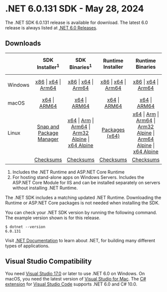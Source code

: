 # .NET 6.0.131 SDK - May 28, 2024

The .NET SDK 6.0.131 release is available for download. The latest 6.0 release is always listed at [.NET 6.0 Releases](../README.md).

## Downloads

|           | SDK Installer<sup>1</sup>                        | SDK Binaries<sup>1</sup>                 | Runtime Installer                                        | Runtime Binaries                                 | ASP.NET Core Runtime           |Windows Desktop Runtime          |
| --------- | :------------------------------------------:     | :----------------------:                 | :---------------------------:                            | :-------------------------:                      | :-----------------:            | :-----------------:            |
| Windows   | [x86][dotnet-sdk-win-x86.exe] \| [x64][dotnet-sdk-win-x64.exe] \| [Arm64][dotnet-sdk-win-arm64.exe] | [x86][dotnet-sdk-win-x86.zip] \| [x64][dotnet-sdk-win-x64.zip] \|  [Arm64][dotnet-sdk-win-arm64.zip] | [x86][dotnet-runtime-win-x86.exe] \| [x64][dotnet-runtime-win-x64.exe] \| [Arm64][dotnet-runtime-win-arm64.exe] | [x86][dotnet-runtime-win-x86.zip] \| [x64][dotnet-runtime-win-x64.zip] \| [Arm64][dotnet-runtime-win-arm64.zip] | [x86][aspnetcore-runtime-win-x86.exe] \| [x64][aspnetcore-runtime-win-x64.exe] \|<br/> [Hosting Bundle][dotnet-hosting-win.exe]<sup>2</sup> | [x86][windowsdesktop-runtime-win-x86.exe] \| [x64][windowsdesktop-runtime-win-x64.exe] \| [Arm64][windowsdesktop-runtime-win-arm64.exe] |
| macOS     | [x64][dotnet-sdk-osx-x64.pkg] \| [ARM64][dotnet-sdk-osx-arm64.pkg] | [x64][dotnet-sdk-osx-x64.tar.gz] \| [ARM64][dotnet-sdk-osx-arm64.tar.gz]  | [x64][dotnet-runtime-osx-x64.pkg] \| [ARM64][dotnet-runtime-osx-arm64.pkg] | [x64][dotnet-runtime-osx-x64.tar.gz] \| [ARM64][dotnet-runtime-osx-arm64.tar.gz]| [x64][aspnetcore-runtime-osx-x64.tar.gz] \| [ARM64][aspnetcore-runtime-osx-arm64.tar.gz] | - |<sup>1</sup>
| Linux     |  [Snap and Package Manager](../install-linux.md)  | [x64][dotnet-sdk-linux-x64.tar.gz] \| [Arm][dotnet-sdk-linux-arm.tar.gz]  \| [Arm64][dotnet-sdk-linux-arm64.tar.gz] \| [Arm32 Alpine][dotnet-sdk-linux-musl-arm.tar.gz]  \| [x64 Alpine][dotnet-sdk-linux-musl-x64.tar.gz] | [Packages (x64)][linux-packages] | [x64][dotnet-runtime-linux-x64.tar.gz] \| [Arm][dotnet-runtime-linux-arm.tar.gz] \| [Arm64][dotnet-runtime-linux-arm64.tar.gz] \| [Arm32 Alpine][dotnet-runtime-linux-musl-arm.tar.gz] \| [Arm64 Alpine][dotnet-runtime-linux-musl-arm64.tar.gz] \| [x64 Alpine][dotnet-runtime-linux-musl-x64.tar.gz]  | [x64][aspnetcore-runtime-linux-x64.tar.gz]<sup>1</sup>  \| [Arm][aspnetcore-runtime-linux-arm.tar.gz]<sup>1</sup> \| [Arm64][aspnetcore-runtime-linux-arm64.tar.gz]<sup>1</sup> \| [x64 Alpine][aspnetcore-runtime-linux-musl-x64.tar.gz] | - | <sup>1</sup> |
|  | [Checksums][checksums-sdk]                             | [Checksums][checksums-sdk]                                      | [Checksums][checksums-runtime]                             | [Checksums][checksums-runtime]  | [Checksums][checksums-runtime]  | [Checksums][checksums-runtime]

1. Includes the .NET Runtime and ASP.NET Core Runtime
2. For hosting stand-alone apps on Windows Servers. Includes the ASP.NET Core Module for IIS and can be installed separately on servers without installing .NET Runtime.

The .NET SDK includes a matching updated .NET Runtime. Downloading the Runtime or ASP.NET Core packages is not needed when installing the SDK.

You can check your .NET SDK version by running the following command. The example version shown is for this release.

```console
$ dotnet --version
6.0.131
```

Visit [.NET Documentation](https://learn.microsoft.com/dotnet/core/) to learn about .NET, for building many different types of applications.

## Visual Studio Compatibility

You need [Visual Studio 17.0](https://visualstudio.microsoft.com) or later to use .NET 6.0 on Windows. On macOS, you need the latest version of [Visual Studio for Mac](https://visualstudio.microsoft.com/vs/mac/). The [C# extension](https://code.visualstudio.com/docs/languages/dotnet) for [Visual Studio Code](https://code.visualstudio.com/) supports .NET 6.0 and C# 10.0.

[blob-runtime]: https://dotnetcli.blob.core.windows.net/dotnet/Runtime/
[blob-sdk]: https://dotnetcli.blob.core.windows.net/dotnet/Sdk/
[release-notes]: https://github.com/dotnet/core/blob/main/release-notes/6.0/6.0.30/6.0.131.md

[checksums-runtime]: https://dotnetcli.blob.core.windows.net/dotnet/checksums/6.0.31-sha.txt
[checksums-sdk]: https://dotnetcli.blob.core.windows.net/dotnet/checksums/6.0.31-sha.txt

[linux-install]: https://learn.microsoft.com/dotnet/core/install/linux
[linux-setup]: https://github.com/dotnet/core/blob/main/Documentation/linux-setup.md

[dotnet-blog]:  https://devblogs.microsoft.com/dotnet/May-2024-updates/
[aspnet-blog]: https://devblogs.microsoft.com/dotnet/announcing-asp-net-core-in-net-6/
[maui-blog]: https://devblogs.microsoft.com/dotnet/update-on-dotnet-maui/
[linux-packages]: ../install-linux.md

[//]: # ( Runtime 6.0.31)
[dotnet-runtime-linux-arm.tar.gz]: https://download.visualstudio.microsoft.com/download/pr/8a421098-c7f1-49fc-be1d-8cfd2bdbe43f/90870bea5d80cb8eb442da2565df8096/dotnet-runtime-6.0.31-linux-arm.tar.gz
[dotnet-runtime-linux-arm64.tar.gz]: https://download.visualstudio.microsoft.com/download/pr/34215580-c4c9-49ee-a9a1-e9cb1a25646b/9ac060d3bd7eaf550d11acd60bd2841a/dotnet-runtime-6.0.31-linux-arm64.tar.gz
[dotnet-runtime-linux-musl-arm.tar.gz]: https://download.visualstudio.microsoft.com/download/pr/bf518d36-a5bf-4e06-bf16-099d92e03744/22dbd4539da66f6dc11fdac7ab2e4618/dotnet-runtime-6.0.31-linux-musl-arm.tar.gz
[dotnet-runtime-linux-musl-arm64.tar.gz]: https://download.visualstudio.microsoft.com/download/pr/6d83fcdd-5332-46d6-904b-af3fd76f8e0c/07613bcb4461d357d9d08f9f6809cbd1/dotnet-runtime-6.0.31-linux-musl-arm64.tar.gz
[dotnet-runtime-linux-musl-x64.tar.gz]: https://download.visualstudio.microsoft.com/download/pr/1b11db6a-494e-46dd-9dcc-18d16b905f08/2335473df705580a4cebf5f17f99ce60/dotnet-runtime-6.0.31-linux-musl-x64.tar.gz
[dotnet-runtime-linux-x64.tar.gz]: https://download.visualstudio.microsoft.com/download/pr/d67d6174-70c0-4256-b4f3-1f06cb5e8499/4bb51048eee17bda6b0ab7887c227206/dotnet-runtime-6.0.31-linux-x64.tar.gz
[dotnet-runtime-osx-arm64.pkg]: https://download.visualstudio.microsoft.com/download/pr/1d94e81b-82ef-4d84-9245-2d67659ac6e1/8e4206b0f821fb0f11c43f051c62b3c7/dotnet-runtime-6.0.31-osx-arm64.pkg
[dotnet-runtime-osx-arm64.tar.gz]: https://download.visualstudio.microsoft.com/download/pr/d82928b9-3ce6-4060-bdd5-159afb165b37/002421f6104e66b92b7abb31abe7ffed/dotnet-runtime-6.0.31-osx-arm64.tar.gz
[dotnet-runtime-osx-x64.pkg]: https://download.visualstudio.microsoft.com/download/pr/6a514178-f043-41c4-a95e-02cffdc6343c/0089499e9ac0499d22506f7d4e1aa379/dotnet-runtime-6.0.31-osx-x64.pkg
[dotnet-runtime-osx-x64.tar.gz]: https://download.visualstudio.microsoft.com/download/pr/e06ea94c-e84e-48c3-9bcb-5fc65db7701b/22612902257c79e6483990c0d9bf02b5/dotnet-runtime-6.0.31-osx-x64.tar.gz
[dotnet-runtime-win-arm64.exe]: https://download.visualstudio.microsoft.com/download/pr/11fefaa5-bbc3-484c-9445-6aff23ee54d7/19ecf3ee8441f55170ce0bbe001f186e/dotnet-runtime-6.0.31-win-arm64.exe
[dotnet-runtime-win-arm64.zip]: https://download.visualstudio.microsoft.com/download/pr/1a511c4f-d19a-4990-a2b9-b62691db856e/1a5e4da29246457dc06847e6aeac9963/dotnet-runtime-6.0.31-win-arm64.zip
[dotnet-runtime-win-x64.exe]: https://download.visualstudio.microsoft.com/download/pr/17089bd5-7875-4a3f-a430-5da3bc2dd57e/33acf480233bfb3fca383fb664fc8981/dotnet-runtime-6.0.31-win-x64.exe
[dotnet-runtime-win-x64.zip]: https://download.visualstudio.microsoft.com/download/pr/0bbe9bbb-ef1e-4f72-8bed-ca418c6d4ee6/4ce04e7d20ffaecd59186a6a917d425c/dotnet-runtime-6.0.31-win-x64.zip
[dotnet-runtime-win-x86.exe]: https://download.visualstudio.microsoft.com/download/pr/4cb113f7-9553-4a2b-9c13-cd4fbd0cea30/02da5b68097af3c33b1b4ee5842f327e/dotnet-runtime-6.0.31-win-x86.exe
[dotnet-runtime-win-x86.zip]: https://download.visualstudio.microsoft.com/download/pr/64526e36-89a1-4eb2-9fa7-7946a982e303/ad408617b83719dcc6c77cd77c45bced/dotnet-runtime-6.0.31-win-x86.zip

[//]: # ( WindowsDesktop 6.0.31)
[windowsdesktop-runtime-win-arm64.exe]: https://download.visualstudio.microsoft.com/download/pr/1578f2ab-9de8-4078-8063-a629edfef884/bb9268adab104f9c23e590ca414603e3/windowsdesktop-runtime-6.0.31-win-arm64.exe
[windowsdesktop-runtime-win-arm64.zip]: https://download.visualstudio.microsoft.com/download/pr/aa4ee2e3-0512-4b6e-a204-0b7fd174f634/0c90be1dfee331ad77a7714334f87507/windowsdesktop-runtime-6.0.31-win-arm64.zip
[windowsdesktop-runtime-win-x64.exe]: https://download.visualstudio.microsoft.com/download/pr/a1da19dc-d781-4981-84e9-ffa0c05e00e9/46f3cd2015c27a0e93d7c102a711577e/windowsdesktop-runtime-6.0.31-win-x64.exe
[windowsdesktop-runtime-win-x64.zip]: https://download.visualstudio.microsoft.com/download/pr/7cd9dc99-338a-4d22-860a-ab254a90cdf6/005d58fce355fc17fbe21c756510aa6b/windowsdesktop-runtime-6.0.31-win-x64.zip
[windowsdesktop-runtime-win-x86.exe]: https://download.visualstudio.microsoft.com/download/pr/b5fbd3de-7a12-43ba-b460-2f938fd802c3/627f6335ef3ba17bd3ef901c790d7575/windowsdesktop-runtime-6.0.31-win-x86.exe
[windowsdesktop-runtime-win-x86.zip]: https://download.visualstudio.microsoft.com/download/pr/d480ae88-fd83-448b-ac25-ce1726c79c0a/56833ac1f585296e44eb2cb5a8937bd5/windowsdesktop-runtime-6.0.31-win-x86.zip

[//]: # ( ASP 6.0.31)
[aspnetcore-runtime-linux-arm.tar.gz]: https://download.visualstudio.microsoft.com/download/pr/dbcc9954-e476-416b-9411-f65a6d265e67/5a64d97dbae939763192831e828f58d9/aspnetcore-runtime-6.0.31-linux-arm.tar.gz
[aspnetcore-runtime-linux-arm64.tar.gz]: https://download.visualstudio.microsoft.com/download/pr/088b0ba5-2eaa-4815-a5c2-3517b99d059c/f6d18014064903be5fa2f654f51f5ce0/aspnetcore-runtime-6.0.31-linux-arm64.tar.gz
[aspnetcore-runtime-linux-musl-arm.tar.gz]: https://download.visualstudio.microsoft.com/download/pr/42f7a62d-7557-45fa-b688-075bb5297e38/14a51115ce10a5a60e5c163213ad8b00/aspnetcore-runtime-6.0.31-linux-musl-arm.tar.gz
[aspnetcore-runtime-linux-musl-arm64.tar.gz]: https://download.visualstudio.microsoft.com/download/pr/306eae65-34db-4ffb-b193-c1158b711110/f46edc0e21c3b638e29b67e8a0644f1b/aspnetcore-runtime-6.0.31-linux-musl-arm64.tar.gz
[aspnetcore-runtime-linux-musl-x64.tar.gz]: https://download.visualstudio.microsoft.com/download/pr/2ee2be3f-e46e-46d5-9033-a3c9d54d0c45/28bdb475b102b420ff109e3bc28e517b/aspnetcore-runtime-6.0.31-linux-musl-x64.tar.gz
[aspnetcore-runtime-linux-x64.tar.gz]: https://download.visualstudio.microsoft.com/download/pr/c8c7ccb6-b0f8-4448-a542-ed153838cac3/f104b5cc6c11109c0b48e2bb8f5b6cef/aspnetcore-runtime-6.0.31-linux-x64.tar.gz
[aspnetcore-runtime-osx-arm64.tar.gz]: https://download.visualstudio.microsoft.com/download/pr/299cb3a7-badd-474f-9906-33d744bd77e7/cfb103fc34184ce82a012c5a1046292a/aspnetcore-runtime-6.0.31-osx-arm64.tar.gz
[aspnetcore-runtime-osx-x64.tar.gz]: https://download.visualstudio.microsoft.com/download/pr/9b9addf2-5f49-4d1d-8272-bc348c9d93e4/a4dc2cdc0dcf8215a1c7e436a4c854cc/aspnetcore-runtime-6.0.31-osx-x64.tar.gz
[aspnetcore-runtime-win-arm64.zip]: https://download.visualstudio.microsoft.com/download/pr/cdca53f2-d843-4af6-959b-7c3f38d3125a/4458477adcb71d4c9006856b75d8e691/aspnetcore-runtime-6.0.31-win-arm64.zip
[aspnetcore-runtime-win-x64.exe]: https://download.visualstudio.microsoft.com/download/pr/29b7b141-bb4d-462b-8b55-6a1e4a610add/c38161439a048506b923b47fd50d21cc/aspnetcore-runtime-6.0.31-win-x64.exe
[aspnetcore-runtime-win-x64.zip]: https://download.visualstudio.microsoft.com/download/pr/8541d0ce-ecff-4f2b-8fe7-d69e296f7817/5a4e4db9162d0264f436660f614782b1/aspnetcore-runtime-6.0.31-win-x64.zip
[aspnetcore-runtime-win-x86.exe]: https://download.visualstudio.microsoft.com/download/pr/330eeb02-98bb-44c7-8ebc-4d76a0aaa669/418966ec92d4ef584587769e246155c5/aspnetcore-runtime-6.0.31-win-x86.exe
[aspnetcore-runtime-win-x86.zip]: https://download.visualstudio.microsoft.com/download/pr/c67869d1-cbb2-474b-8b50-f3ff28f726c5/d0b8c627bad558d3af3706f6f49a36f5/aspnetcore-runtime-6.0.31-win-x86.zip
[dotnet-hosting-win.exe]: https://download.visualstudio.microsoft.com/download/pr/fee6ce1d-a3c4-4aed-ba11-5cbb9e22e5b1/8b1248f13ca5326850112ad45ccf3527/dotnet-hosting-6.0.31-win.exe

[//]: # ( SDK 6.0.423)
[dotnet-sdk-linux-arm.tar.gz]: https://download.visualstudio.microsoft.com/download/pr/46083246-216c-4d0c-905f-67f335466a23/505f9e26b85d7dd29d79a7e11da37926/dotnet-sdk-6.0.423-linux-arm.tar.gz
[dotnet-sdk-linux-arm64.tar.gz]: https://download.visualstudio.microsoft.com/download/pr/f60a9d6c-1df8-4b84-af48-1961ed476a38/32f60a0f291dce64fb33a502e69e78bf/dotnet-sdk-6.0.423-linux-arm64.tar.gz
[dotnet-sdk-linux-musl-arm.tar.gz]: https://download.visualstudio.microsoft.com/download/pr/63816465-f42b-4ea2-a98d-d901df5a83b2/3c651e7a6b7c23938251a2d6e4733ba5/dotnet-sdk-6.0.423-linux-musl-arm.tar.gz
[dotnet-sdk-linux-musl-arm64.tar.gz]: https://download.visualstudio.microsoft.com/download/pr/5f67c6ce-9cd5-4edf-8d2f-0de3d79dbec0/8e9db372229edbf4bde4c1602d921b9f/dotnet-sdk-6.0.423-linux-musl-arm64.tar.gz
[dotnet-sdk-linux-musl-x64.tar.gz]: https://download.visualstudio.microsoft.com/download/pr/c2c6b374-8dd3-47a7-9f88-8968fcecf8d4/9d2417660826791639931413207b0344/dotnet-sdk-6.0.423-linux-musl-x64.tar.gz
[dotnet-sdk-linux-x64.tar.gz]: https://download.visualstudio.microsoft.com/download/pr/111a63f5-e1d4-4d07-b8b2-98642b5fcc59/389661b982fa5b83b09a1f50b9da247a/dotnet-sdk-6.0.423-linux-x64.tar.gz
[dotnet-sdk-osx-arm64.pkg]: https://download.visualstudio.microsoft.com/download/pr/8a43cb29-3cfd-41e2-8c80-46ec7ae7192d/3e460e7f35b80aefb18b0d1a90849981/dotnet-sdk-6.0.423-osx-arm64.pkg
[dotnet-sdk-osx-arm64.tar.gz]: https://download.visualstudio.microsoft.com/download/pr/c53f9a57-8f7c-4d78-a2a5-32ddcf142cbb/312e8c418f6dd2372dd0e9174b10e6dc/dotnet-sdk-6.0.423-osx-arm64.tar.gz
[dotnet-sdk-osx-x64.pkg]: https://download.visualstudio.microsoft.com/download/pr/7985c7ce-12d1-4180-9e95-3cf81790e958/633824a3c4228754b45106040302a5b2/dotnet-sdk-6.0.423-osx-x64.pkg
[dotnet-sdk-osx-x64.tar.gz]: https://download.visualstudio.microsoft.com/download/pr/8e5dec4f-d683-4ffa-9704-f4af023d5383/483bb54f830379d5eedd21c47ccaf47b/dotnet-sdk-6.0.423-osx-x64.tar.gz
[dotnet-sdk-win-arm64.exe]: https://download.visualstudio.microsoft.com/download/pr/dc302a1e-2703-423c-83ed-c0b558017c8e/22aa3913cdbb75177c707b9a71a29ec1/dotnet-sdk-6.0.423-win-arm64.exe
[dotnet-sdk-win-arm64.zip]: https://download.visualstudio.microsoft.com/download/pr/50b92e6f-930f-43f3-8e81-80e8422b4ea2/f455097aaa991617fb540b557c9c187b/dotnet-sdk-6.0.423-win-arm64.zip
[dotnet-sdk-win-x64.exe]: https://download.visualstudio.microsoft.com/download/pr/0814dade-52c0-4f97-83f4-21f784b03a2e/6f0d4b4dc596824a365b63882982031b/dotnet-sdk-6.0.423-win-x64.exe
[dotnet-sdk-win-x64.zip]: https://download.visualstudio.microsoft.com/download/pr/99a9fa70-dc10-4b3e-8f5e-9e88b322de31/03c298ff8e31897c16ad36618e3042e7/dotnet-sdk-6.0.423-win-x64.zip
[dotnet-sdk-win-x86.exe]: https://download.visualstudio.microsoft.com/download/pr/e7469d78-a5b6-4e8a-8716-2f17fe601cee/098c3c6ce577c1a53f884c8525598e0d/dotnet-sdk-6.0.423-win-x86.exe
[dotnet-sdk-win-x86.zip]: https://download.visualstudio.microsoft.com/download/pr/53db8d29-aafa-429b-9cbc-fcc0b6bea3cb/5dee51df7fbf01ca1bd17dc8edf83468/dotnet-sdk-6.0.423-win-x86.zip

[//]: # ( SDK 6.0.131)
[dotnet-sdk-linux-arm.tar.gz]: https://download.visualstudio.microsoft.com/download/pr/0df5200e-384d-4af4-87fa-0783d50fcd98/2174131a72f74d97f6a0035b5d87fba8/dotnet-sdk-6.0.131-linux-arm.tar.gz
[dotnet-sdk-linux-arm64.tar.gz]: https://download.visualstudio.microsoft.com/download/pr/9402bde0-16de-4696-973f-2a9667ce34a9/81b5e2ffa23e29e10a473cdff7dc7c7e/dotnet-sdk-6.0.131-linux-arm64.tar.gz
[dotnet-sdk-linux-musl-arm.tar.gz]: https://download.visualstudio.microsoft.com/download/pr/df5d45b5-f180-4daa-99b1-06c73c862c7c/6b77853a2e407efb94082fe0cd69e155/dotnet-sdk-6.0.131-linux-musl-arm.tar.gz
[dotnet-sdk-linux-musl-arm64.tar.gz]: https://download.visualstudio.microsoft.com/download/pr/d18dfd4a-d535-4ffd-bd1d-ac25ca5d4f1b/e10ee4e199f2617441a07a996c4f649c/dotnet-sdk-6.0.131-linux-musl-arm64.tar.gz
[dotnet-sdk-linux-musl-x64.tar.gz]: https://download.visualstudio.microsoft.com/download/pr/da7d08d1-2a88-4620-89db-0b1f7be32e47/f13dfbb44e955c1be3687ba4a40928de/dotnet-sdk-6.0.131-linux-musl-x64.tar.gz
[dotnet-sdk-linux-x64.tar.gz]: https://download.visualstudio.microsoft.com/download/pr/439c6d52-892d-4aa6-a6c8-e2f9bcda7121/1fab8b4544b64a5c74fd0277d9115292/dotnet-sdk-6.0.131-linux-x64.tar.gz
[dotnet-sdk-osx-arm64.pkg]: https://download.visualstudio.microsoft.com/download/pr/8409bedb-cc46-4868-abac-dcf3d8a35cca/f964bbc505918ea75ed2ceca99fb1391/dotnet-sdk-6.0.131-osx-arm64.pkg
[dotnet-sdk-osx-arm64.tar.gz]: https://download.visualstudio.microsoft.com/download/pr/512b8abb-992c-4af5-b308-9733d072c2d1/ce40f01dea24d4fd4849bb952c9fdb32/dotnet-sdk-6.0.131-osx-arm64.tar.gz
[dotnet-sdk-osx-x64.pkg]: https://download.visualstudio.microsoft.com/download/pr/308ccfef-4a45-4c8a-bd3d-dd6714019f0c/1d0c43769ea58270a8d89c2d94e5d990/dotnet-sdk-6.0.131-osx-x64.pkg
[dotnet-sdk-osx-x64.tar.gz]: https://download.visualstudio.microsoft.com/download/pr/6667b054-8dd2-42bd-b769-521b5e3c95b7/f8a8a2c8c5f57f81e2b3b1581faaf84d/dotnet-sdk-6.0.131-osx-x64.tar.gz
[dotnet-sdk-win-arm64.exe]: https://download.visualstudio.microsoft.com/download/pr/59f487e4-0fa9-4d63-9960-0c102c61e54f/7cd6ef9e5c56e18337c3da83a9d2c1a1/dotnet-sdk-6.0.131-win-arm64.exe
[dotnet-sdk-win-arm64.zip]: https://download.visualstudio.microsoft.com/download/pr/a7a8621d-8261-49dd-ba62-341b0737ad22/a55274c5fc6ef62805a30626ffdc1a63/dotnet-sdk-6.0.131-win-arm64.zip
[dotnet-sdk-win-x64.exe]: https://download.visualstudio.microsoft.com/download/pr/54cabf71-4d8d-48ae-aed3-bd6599a45c49/f05b75b5d30ebcc398493611e34ac434/dotnet-sdk-6.0.131-win-x64.exe
[dotnet-sdk-win-x64.zip]: https://download.visualstudio.microsoft.com/download/pr/ce77d3f6-4248-463d-931c-30f67208dd2c/ee2e8a08f2e490028d58450cf40a9cca/dotnet-sdk-6.0.131-win-x64.zip
[dotnet-sdk-win-x86.exe]: https://download.visualstudio.microsoft.com/download/pr/f3d1b3fc-499f-4cfb-9224-e92419d6d263/311c91a60870bac46402abcb00ddde52/dotnet-sdk-6.0.131-win-x86.exe
[dotnet-sdk-win-x86.zip]: https://download.visualstudio.microsoft.com/download/pr/1b6f3017-26ce-4a1e-8e43-cc9efdef0d0e/43b200545c0aedf3a5c369dad1926aa4/dotnet-sdk-6.0.131-win-x86.zip
